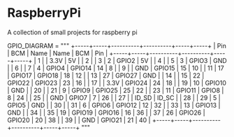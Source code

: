 # RaspberryPi
A collection of small projects for raspberry pi




GPIO_DIAGRAM = """
     +-----+-----+----------+----------+-----+-----+
     | Pin | BCM |  Name    |  Name    | BCM | Pin |
     +-----+-----+----------+----------+-----+-----+
     |  1  |     |  3.3V    |  5V      |     |  2  |
     |  3  |  2  |  GPIO2   |  5V      |     |  4  |
     |  5  |  3  |  GPIO3   |  GND     |     |  6  |
     |  7  |  4  |  GPIO4   |  GPIO14  | 14  |  8  |
     |  9  |     |  GND     |  GPIO15  | 15  | 10  |
     | 11  | 17  |  GPIO17  |  GPIO18  | 18  | 12  |
     | 13  | 27  |  GPIO27  |  GND     |     | 14  |
     | 15  | 22  |  GPIO22  |  GPIO23  | 23  | 16  |
     | 17  |     |  3.3V    |  GPIO24  | 24  | 18  |
     | 19  | 10  |  GPIO10  |  GND     |     | 20  |
     | 21  |  9  |  GPIO9   |  GPIO25  | 25  | 22  |
     | 23  | 11  |  GPIO11  |  GPIO8   |  8  | 24  |
     | 25  |     |  GND     |  GPIO7   |  7  | 26  |
     | 27  |     |  ID_SD   |  ID_SC   |     | 28  |
     | 29  |  5  |  GPIO5   |  GND     |     | 30  |
     | 31  |  6  |  GPIO6   |  GPIO12  | 12  | 32  |
     | 33  | 13  |  GPIO13  |  GND     |     | 34  |
     | 35  | 19  |  GPIO19  |  GPIO16  | 16  | 36  |
     | 37  | 26  |  GPIO26  |  GPIO20  | 20  | 38  |
     | 39  |     |  GND     |  GPIO21  | 21  | 40  |
     +-----+-----+----------+----------+-----+-----+
"""
